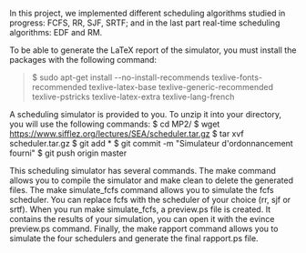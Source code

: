 In this project, we implemented different scheduling algorithms studied in progress: FCFS, RR, SJF, SRTF; and in the last part real-time scheduling algorithms: EDF and RM.

To be able to generate the LaTeX report of the simulator, you must install the packages with the following command:
  > $ sudo apt-get install --no-install-recommends texlive-fonts-recommended
  > texlive-latex-base texlive-generic-recommended texlive-pstricks
  > texlive-latex-extra texlive-lang-french

A scheduling simulator is provided to you.
To unzip it into your directory, you will use the following commands:
  $ cd MP2/
  $ wget https://www.sifflez.org/lectures/SEA/scheduler.tar.gz
  $ tar xvf scheduler.tar.gz
  $ git add *
  $ git commit -m "Simulateur d'ordonnancement fourni"
  $ git push origin master
  
This scheduling simulator has several commands. The make command allows you to compile the simulator and make clean to delete the generated files.
The make simulate_fcfs command allows you to simulate the fcfs scheduler. You can replace fcfs with the scheduler of your choice (rr, sjf or srtf). When you run make simulate_fcfs, a preview.ps file is created. It contains the results of your simulation, you can open it with the evince preview.ps command.
Finally, the make rapport command allows you to simulate the four schedulers and generate the final rapport.ps file.
